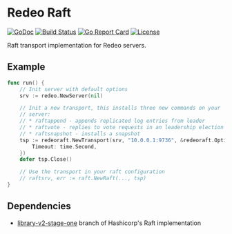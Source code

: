 # Redeo Raft

[![GoDoc](https://godoc.org/github.com/bsm/redeoraft?status.svg)](https://godoc.org/github.com/bsm/redeoraft)
[![Build Status](https://travis-ci.org/bsm/redeoraft.png?branch=master)](https://travis-ci.org/bsm/redeoraft)
[![Go Report Card](https://goreportcard.com/badge/github.com/bsm/redeoraft)](https://goreportcard.com/report/github.com/bsm/redeoraft)
[![License](https://img.shields.io/badge/License-Apache%202.0-blue.svg)](https://opensource.org/licenses/Apache-2.0)

Raft transport implementation for Redeo servers.

## Example

```go
func run() {
	// Init server with default options
	srv := redeo.NewServer(nil)

	// Init a new transport, this installs three new commands on your
	// server:
	// * raftappend - appends replicated log entries from leader
	// * raftvote - replies to vote requests in an leadership election
	// * raftsnapshot - installs a snapshot
	tsp := redeoraft.NewTransport(srv, "10.0.0.1:9736", &redeoraft.Options{
		Timeout: time.Second,
	})
	defer tsp.Close()

	// Use the transport in your raft configuration
	// raftsrv, err := raft.NewRaft(..., tsp)
}
```

## Dependencies

* [library-v2-stage-one](https://github.com/hashicorp/raft/tree/library-v2-stage-one) branch of Hashicorp's Raft implementation

